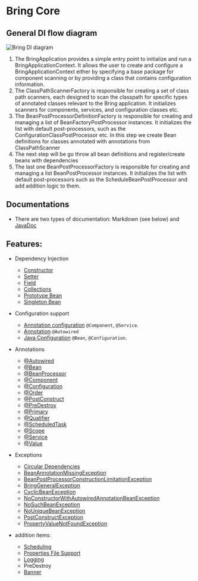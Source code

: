 # Bring Core

## General DI flow diagram

![Bring DI diagram](https://github.com/YevgenDemoTestOrganization/bring/assets/73576438/0e8d074a-3d49-4099-bf8e-68b029056cce)

1. The BringApplication provides a simple entry point to initialize and run a BringApplicationContext.
   It allows the user to create and configure a BringApplicationContext either by specifying a base package for component scanning or by providing a class that contains configuration information.
2. The ClassPathScannerFactory is responsible for creating a set of class path scanners, each designed to scan the classpath for specific types of annotated classes relevant to the Bring application. It initializes scanners for components, services, and configuration classes etc.
3. The BeanPostProcessorDefinitionFactory is responsible for creating and managing a list of BeanFactoryPostProcessor instances. It initializes the list with default post-processors, such as the ConfigurationClassPostProcessor etc. In this step we create Bean definitions for classes annotated with annotations from ClassPathScanner
4. The next step will be go throw all bean definitions and register/create beans with dependencies
5. The last one BeanPostProcessorFactory is responsible for creating and managing a list BeanPostProcessor instances. 
It initializes the list with default post-processors such as the ScheduleBeanPostProcessor and add addition logic to them.

## Documentations

- There are two types of documentation: Markdown (see below) and [JavaDoc](https://yevgendemotestorganization.github.io/bring-core-javadoc/)


## Features:

 - Dependency Injection
   - [Constructor](core/Constructor.md)
   - [Setter](core/Setter.md)
   - [Field](core/Field.md)
   - [Collections](core/Collections.md)
   - [Prototype Bean](core/Prototype.md)
   - [Singleton Bean](core/Singleton.md)


 - Configuration support
   - [Annotation configuration](core/Component.md) `@Component`, `@Service`.
   - [Annotation](core/Autowired.md) `@Autowired`
   - [Java Configuration](core/Configuration.md) `@Bean`, `@Configuration`.


 - Annotations
   - [@Autowired](https://yevgendemotestorganization.github.io/bring-core-javadoc/com/bobocode/bring/core/annotation/Autowired.html)
   - [@Bean](https://yevgendemotestorganization.github.io/bring-core-javadoc/com/bobocode/bring/core/annotation/Bean.html)
   - [@BeanProcessor](https://yevgendemotestorganization.github.io/bring-core-javadoc/com/bobocode/bring/core/annotation/BeanProcessor.html)
   - [@Component](https://yevgendemotestorganization.github.io/bring-core-javadoc/com/bobocode/bring/core/annotation/Component.html)
   - [@Configuration](https://yevgendemotestorganization.github.io/bring-core-javadoc/com/bobocode/bring/core/annotation/Configuration.html)
   - [@Order](https://yevgendemotestorganization.github.io/bring-core-javadoc/com/bobocode/bring/core/annotation/Order.html)
   - [@PostConstruct](core/PostConstruct.md)
   - [@PreDestroy](core/PreDestroy.md)
   - [@Primary](core/Primary.md)
   - [@Qualifier](core/Qualifier.md)
   - [@ScheduledTask](https://yevgendemotestorganization.github.io/bring-core-javadoc/com/bobocode/bring/core/annotation/ScheduledTask.html)
   - [@Scope](https://yevgendemotestorganization.github.io/bring-core-javadoc/com/bobocode/bring/core/annotation/package-summary.html#:~:text=a%20scheduled%20task.-,Scope,-Annotation%20indicating%20the)
   - [@Service](https://yevgendemotestorganization.github.io/bring-core-javadoc/com/bobocode/bring/core/annotation/Service.html)
   - [@Value](core/Value.md)


 - Exceptions
   - [Circular Dependencies](core/CircularDependencies.md)
   - [BeanAnnotationMissingException](https://yevgendemotestorganization.github.io/bring-core-javadoc/com/bobocode/bring/core/exception/BeanAnnotationMissingException.html)
   - [BeanPostProcessorConstructionLimitationException](https://yevgendemotestorganization.github.io/bring-core-javadoc/com/bobocode/bring/core/exception/BeanPostProcessorConstructionLimitationException.html)
   - [BringGeneralException](https://yevgendemotestorganization.github.io/bring-core-javadoc/com/bobocode/bring/core/exception/BringGeneralException.html)
   - [CyclicBeanException](https://yevgendemotestorganization.github.io/bring-core-javadoc/com/bobocode/bring/core/exception/CyclicBeanException.html)
   - [NoConstructorWithAutowiredAnnotationBeanException](https://yevgendemotestorganization.github.io/bring-core-javadoc/com/bobocode/bring/core/exception/NoConstructorWithAutowiredAnnotationBeanException.html)
   - [NoSuchBeanException](https://yevgendemotestorganization.github.io/bring-core-javadoc/com/bobocode/bring/core/exception/NoSuchBeanException.html)
   - [NoUniqueBeanException](https://yevgendemotestorganization.github.io/bring-core-javadoc/com/bobocode/bring/core/exception/NoUniqueBeanException.html)
   - [PostConstructException](https://yevgendemotestorganization.github.io/bring-core-javadoc/com/bobocode/bring/core/exception/PostConstructException.html)
   - [PropertyValueNotFoundException](https://yevgendemotestorganization.github.io/bring-core-javadoc/com/bobocode/bring/core/exception/PropertyValueNotFoundException.html)



- addition items:
  - [Scheduling](core/Scheduling.md)
  - [Properties File Support](core/PropertiesFileSupport.md)
  - [Logging](core/Logging.md)
  - PreDestroy
  - [Banner](core/Banner.md)
